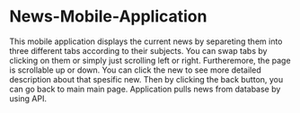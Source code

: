 # News-Mobile-Application
This mobile application displays the current news by separeting them into three different tabs according to their subjects. You can swap tabs by clicking on them or simply just scrolling left or right. 
Furtheremore, the page is scrollable up or down. You can click the new to see more detailed description about that spesific new. Then by clicking the back button, you can go back to main main page.
Application pulls news from database by using API.
